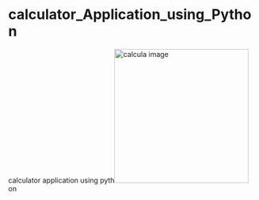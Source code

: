 # calculator_Application_using_Python
calculator application using pyth<img width="271" alt="calcula image" src="https://user-images.githubusercontent.com/130171241/233796041-1125b778-4c13-4856-8632-398a80d9cbb0.png">
on 

